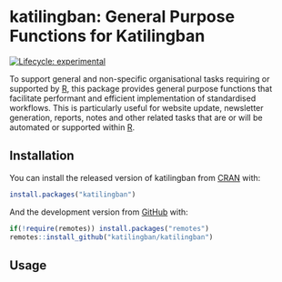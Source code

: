 
<!-- README.md is generated from README.Rmd. Please edit that file -->

# katilingban: General Purpose Functions for Katilingban

<!-- badges: start -->

[![Lifecycle:
experimental](https://img.shields.io/badge/lifecycle-Experimental-orange.svg)](https://www.tidyverse.org/lifecycle/#experimental)
<!-- badges: end -->

To support general and non-specific organisational tasks requiring or
supported by [R](https://cran.r-project.org), this package provides
general purpose functions that facilitate performant and efficient
implementation of standardised workflows. This is particularly useful
for website update, newsletter generation, reports, notes and other
related tasks that are or will be automated or supported within
[R](https://cran.r-project.org).

## Installation

You can install the released version of katilingban from
[CRAN](https://CRAN.R-project.org) with:

``` r
install.packages("katilingban")
```

And the development version from [GitHub](https://github.com/) with:

``` r
if(!require(remotes)) install.packages("remotes")
remotes::install_github("katilingban/katilingban")
```

## Usage
